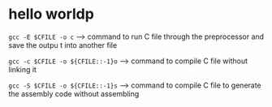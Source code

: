 # hello worldp
`gcc -E $CFILE -o c` --> command to run C file through the preprocessor and save the outpu t into another file
 
 
`gcc -c $CFILE -o ${CFILE::-1}o` --> command to compile C file without linking it
 
`gcc -S $CFILE -o ${CFILE::-1}s` --> command to compile C file to generate the assembly code without assembling
 

